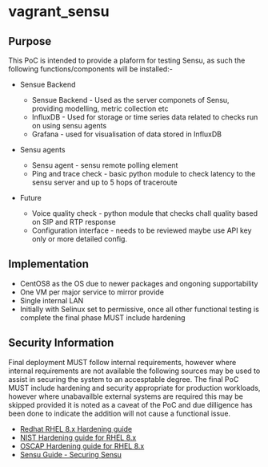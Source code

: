 # vagrant_sensu
## Purpose
This PoC is intended to provide a plaform for testing Sensu, as such the following functions/components will be installed:-
* Sensue Backend
    * Sensue Backend - Used as the server componets of Sensu, providing modelling, metric collection etc
    * InfluxDB - Used for storage or time series data related to checks run on using sensu agents
    * Grafana - used for visualisation of data stored in InfluxDB
* Sensu agents
    * Sensu agent - sensu remote polling element 
    * Ping and trace check - basic python module to check latency to the sensu server and up to 5 hops of traceroute

* Future
    * Voice quality check - python module that checks chall quality based on SIP and RTP response
    * Configuration interface - needs to be reviewed maybe use API key only or more detailed config.

## Implementation
* CentOS8 as the OS due to newer packages and ongoning supportability
* One VM per major service to mirror provide
* Single internal LAN
* Initially with Selinux set to permissive, once all other functional testing is complete the final phase MUST include hardening

## Security Information
Final deployment MUST follow internal requirements, however where internal requirements are not available the following sources may be used to assist in securing the system to an accesptable degree. The final PoC MUST include hardening and security appropriate for production workloads, however where unabavailble external systems are required this may be skipped provided it is noted as a caveat of the PoC and due dilligence has been done to indicate the addition will not cause a functional issue.
* [Redhat RHEL 8.x Hardening guide](https://access.redhat.com/documentation/en-us/red_hat_enterprise_linux/8/html-single/security_hardening/index#scanning-the-system-for-security-compliance-and-vulnerabilities_security-hardening)
* [NIST Hardening guide for RHEL 8.x](https://nvd.nist.gov/ncp/checklist/revision/3782)
* [OSCAP Hardening guide for RHEL 8.x](http://static.open-scap.org/ssg-guides/ssg-rhel8-guide-cui.html)
* [Sensu Guide - Securing Sensu](https://docs.sensu.io/sensu-core/1.1/guides/securing-sensu/)
